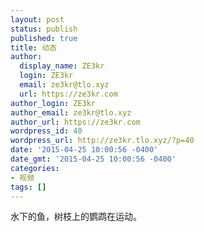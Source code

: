 ```yaml
---
layout: post
status: publish
published: true
title: 动态
author:
  display_name: ZE3kr
  login: ZE3kr
  email: ze3kr@tlo.xyz
  url: https://ze3kr.com
author_login: ZE3kr
author_email: ze3kr@tlo.xyz
author_url: https://ze3kr.com
wordpress_id: 40
wordpress_url: http://ze3kr.tlo.xyz/?p=40
date: '2015-04-25 10:00:56 -0400'
date_gmt: '2015-04-25 10:00:56 -0400'
categories:
- 视频
tags: []
---
```

<p>水下的鱼，树枝上的鹦鹉在运动。</p>
